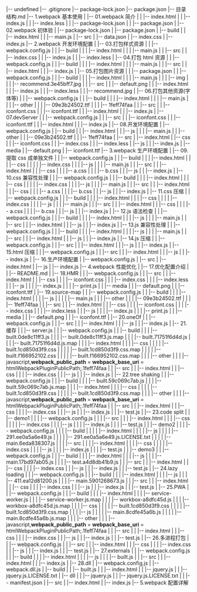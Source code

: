 |-- undefined
|-- .gitignore
|-- package-lock.json
|-- package.json
|-- 目录结构.md
|-- 1.webpack 基本使用
| |-- 01.webpack 简介
| | |-- index.html
| | |-- index.js
| | |-- index.less
| | |-- package-lock.json
| | |-- package.json
| |-- 02.webpack 初体验
| |-- package-lock.json
| |-- package.json
| |-- build
| | |-- index.html
| | |-- main.js
| |-- src
| |-- data.json
| |-- index.css
| |-- index.js
|-- 2.webpack 开发环境配置
| |-- 03.打包样式资源
| | |-- webpack.config.js
| | |-- build
| | | |-- index.html
| | | |-- main.js
| | |-- src
| | |-- index.css
| | |-- index.js
| | |-- index.less
| |-- 04.打包 html 资源
| | |-- webpack.config.js
| | |-- build
| | | |-- index.html
| | | |-- main.js
| | |-- src
| | |-- index.html
| | |-- index.js
| |-- 05.打包图片资源
| | |-- package.json
| | |-- webpack.config.js
| | |-- build
| | | |-- index.html
| | | |-- main.js
| | | |-- img
| | | |-- recommend.3e45bff7.jpg
| | |-- src
| | |-- default.png
| | |-- index.html
| | |-- index.js
| | |-- index.less
| | |-- recommend.jpg
| |-- 06.打包其他资源(字体等)
| | |-- webpack.config.js
| | |-- build
| | | |-- index.html
| | | |-- main.js
| | | |-- other
| | | |-- 09e3b24502.ttf
| | | |-- 1feff74faa
| | |-- src
| | |-- iconfont.css
| | |-- iconfont.ttf
| | |-- index.html
| | |-- index.js
| |-- 07.devServer
| | |-- webpack.config.js
| | |-- src
| | |-- iconfont.css
| | |-- iconfont.ttf
| | |-- index.html
| | |-- index.js
| |-- 08.开发环境配置
| |-- webpack.config.js
| |-- build
| | |-- index.html
| | |-- js
| | | |-- main.js
| | |-- other
| | |-- 09e3b24502.ttf
| | |-- 1feff74faa
| |-- src
| |-- index.html
| |-- css
| | |-- iconfont.css
| | |-- index.css
| | |-- index.less
| |-- js
| | |-- index.js
| |-- media
| |-- default.png
| |-- iconfont.ttf
|-- 3.webpack 生产环境配置
| |-- 09.提取 css 成单独文件
| | |-- webpack.config.js
| | |-- build
| | | |-- index.html
| | | |-- css
| | | | |-- index.css
| | | |-- js
| | | |-- main.js
| | |-- src
| | |-- index.html
| | |-- css
| | | |-- a.css
| | | |-- b.css
| | |-- js
| | |-- index.js
| |-- 10.css 兼容性处理
| | |-- webpack.config.js
| | |-- build
| | | |-- index.html
| | | |-- css
| | | | |-- index.css
| | | |-- js
| | | |-- main.js
| | |-- src
| | |-- index.html
| | |-- css
| | | |-- a.css
| | | |-- b.css
| | |-- js
| | |-- index.js
| |-- 11.css 压缩
| | |-- webpack.config.js
| | |-- build
| | | |-- index.html
| | | |-- css
| | | | |-- index.css
| | | |-- js
| | | |-- main.js
| | |-- src
| | |-- index.html
| | |-- css
| | | |-- a.css
| | | |-- b.css
| | |-- js
| | |-- index.js
| |-- 12.js 语法检查
| | |-- webpack.config.js
| | |-- build
| | | |-- index.html
| | | |-- js
| | | |-- main.js
| | |-- src
| | |-- index.html
| | |-- js
| | |-- index.js
| |-- 13.js 兼容性处理
| | |-- webpack.config.js
| | |-- build
| | | |-- index.html
| | | |-- js
| | | |-- main.js
| | |-- src
| | |-- index.html
| | |-- js
| | |-- index.js
| |-- 14.js 压缩
| | |-- webpack.config.js
| | |-- src
| | |-- index.html
| | |-- js
| | |-- index.js
| |-- 15.html 压缩
| | |-- webpack.config.js
| | |-- src
| | |-- index.html
| | |-- js
| | |-- index.js
| |-- 16.生产环境配置
| |-- webpack.config.js
| |-- src
| |-- index.html
| |-- js
| |-- index.js
|-- 4.webpack 性能优化
| |-- 17.优化配置介绍
| | |-- README.md
| |-- 18.HMR
| | |-- webpack.config.js
| | |-- src
| | |-- index.html
| | |-- css
| | | |-- iconfont.css
| | | |-- index.css
| | | |-- index.less
| | |-- js
| | | |-- index.js
| | | |-- print.js
| | |-- media
| | |-- default.png
| | |-- iconfont.ttf
| |-- 19.source-map
| | |-- webpack.config.js
| | |-- build
| | | |-- index.html
| | | |-- js
| | | | |-- main.js
| | | |-- other
| | | |-- 09e3b24502.ttf
| | | |-- 1feff74faa
| | |-- src
| | |-- index.html
| | |-- css
| | | |-- iconfont.css
| | | |-- index.css
| | | |-- index.less
| | |-- js
| | | |-- index.js
| | | |-- print.js
| | |-- media
| | |-- default.png
| | |-- iconfont.ttf
| |-- 20.oneOf
| | |-- webpack.config.js
| | |-- src
| | |-- index.html
| | |-- js
| | |-- index.js
| |-- 21.缓存
| | |-- server.js
| | |-- webpack.config.js
| | |-- build
| | | |-- built.0de8c11ff3.js
| | | |-- built.0de8c11ff3.js.map
| | | |-- built.71751f6d4d.js
| | | |-- built.71751f6d4d.js.map
| | | |-- index.html
| | | |-- css
| | | | |-- built.1cd850d3f9.css
| | | | |-- built.1cd850d3f9.css.map
| | | | |-- built.f166952102.css
| | | | |-- built.f166952102.css.map
| | | |-- other
| | | |-- javascript,**webpack_public_path** = **webpack_base_uri** = htmlWebpackPluginPublicPath;.1feff74faa
| | |-- src
| | |-- index.html
| | |-- css
| | | |-- index.css
| | |-- js
| | |-- index.js
| |-- 22.tree shaking
| | |-- webpack.config.js
| | |-- build
| | | |-- built.59c069c7ab.js
| | | |-- built.59c069c7ab.js.map
| | | |-- index.html
| | | |-- css
| | | | |-- built.1cd850d3f9.css
| | | | |-- built.1cd850d3f9.css.map
| | | |-- other
| | | |-- javascript,**webpack_public_path** = **webpack_base_uri** = htmlWebpackPluginPublicPath;.1feff74faa
| | |-- src
| | |-- index.html
| | |-- css
| | | |-- index.css
| | |-- js
| | |-- index.js
| | |-- test.js
| |-- 23.code split
| | |-- demo1
| | | |-- webpack.config.js
| | | |-- src
| | | |-- index.html
| | | |-- css
| | | | |-- index.css
| | | |-- js
| | | |-- index.js
| | | |-- test.js
| | |-- demo2
| | | |-- webpack.config.js
| | | |-- build
| | | | |-- index.html
| | | | |-- js
| | | | |-- 291.ee0a5a6e49.js
| | | | |-- 291.ee0a5a6e49.js.LICENSE.txt
| | | | |-- main.6eda838307.js
| | | |-- src
| | | |-- index.html
| | | |-- css
| | | | |-- index.css
| | | |-- js
| | | |-- index.js
| | | |-- test.js
| | |-- demo3
| | |-- webpack.config.js
| | |-- build
| | | |-- index.html
| | | |-- js
| | | |-- main.17bd97ab05.js
| | | |-- test.a4d8db41b9.js
| | |-- src
| | |-- index.html
| | |-- css
| | | |-- index.css
| | |-- js
| | |-- index.js
| | |-- test.js
| |-- 24.lazy loading
| | |-- webpack.config.js
| | |-- build
| | | |-- index.html
| | | |-- js
| | | |-- 411.ea12d81200.js
| | | |-- main.5901268673.js
| | |-- src
| | |-- index.html
| | |-- css
| | | |-- index.css
| | |-- js
| | |-- index.js
| | |-- test.js
| |-- 25.PWA
| | |-- webpack.config.js
| | |-- build
| | | |-- index.html
| | | |-- service-worker.js
| | | |-- service-worker.js.map
| | | |-- workbox-a8dfc45d.js
| | | |-- workbox-a8dfc45d.js.map
| | | |-- css
| | | | |-- built.1cd850d3f9.css
| | | | |-- built.1cd850d3f9.css.map
| | | |-- js
| | | | |-- main.8cdfe45a6b.js
| | | | |-- main.8cdfe45a6b.js.map
| | | |-- other
| | | |-- javascript,**webpack_public_path** = **webpack_base_uri** = htmlWebpackPluginPublicPath;.1feff74faa
| | |-- src
| | |-- index.html
| | |-- css
| | | |-- index.css
| | |-- js
| | |-- index.js
| | |-- test.js
| |-- 26.多进程打包
| | |-- webpack.config.js
| | |-- src
| | |-- index.html
| | |-- css
| | | |-- index.css
| | |-- js
| | |-- index.js
| | |-- test.js
| |-- 27.externals
| | |-- webpack.config.js
| | |-- build
| | | |-- index.html
| | | |-- js
| | | |-- built.js
| | |-- src
| | |-- index.html
| | |-- index.js
| |-- 28.dll
| |-- webpack.config.js
| |-- webpack.dll.js
| |-- build
| | |-- built.js
| | |-- index.html
| | |-- jquery.js
| | |-- jquery.js.LICENSE.txt
| |-- dll
| | |-- jquery.js
| | |-- jquery.js.LICENSE.txt
| | |-- manifest.json
| |-- src
| |-- index.html
| |-- index.js
|-- 5.webpack 配置详解
